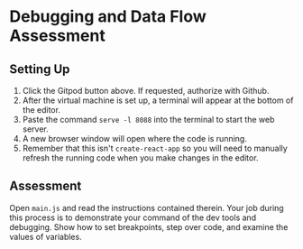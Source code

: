 # Debugging and Data Flow Assessment

## Setting Up

1. Click the Gitpod button above. If requested, authorize with Github.
2. After the virtual machine is set up, a terminal will appear at the bottom of the editor.
3. Paste the command `serve -l 8088` into the terminal to start the web server.
4. A new browser window will open where the code is running.
5. Remember that this isn't `create-react-app` so you will need to manually refresh the running code when you make changes in the editor.

## Assessment

Open `main.js` and read the instructions contained therein. Your job during this process is to demonstrate your command of the dev tools and debugging. Show how to set breakpoints, step over code, and examine the values of variables.
